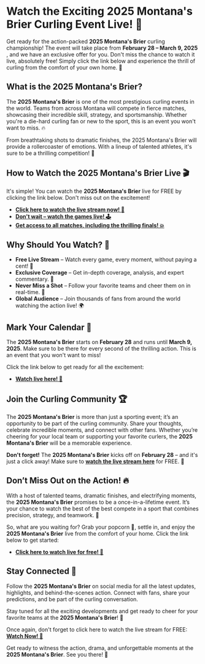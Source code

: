 # Watch the Exciting 2025 Montana's Brier Curling Event Live! 🎥

Get ready for the action-packed **2025 Montana's Brier** curling championship! The event will take place from **February 28 – March 9, 2025** , and we have an exclusive offer for you. Don't miss the chance to watch it live, absolutely free! Simply click the link below and experience the thrill of curling from the comfort of your own home. 🌟

## What is the 2025 Montana's Brier?

The **2025 Montana's Brier** is one of the most prestigious curling events in the world. Teams from across Montana will compete in fierce matches, showcasing their incredible skill, strategy, and sportsmanship. Whether you're a die-hard curling fan or new to the sport, this is an event you won't want to miss. 🔥

From breathtaking shots to dramatic finishes, the 2025 Montana's Brier will provide a rollercoaster of emotions. With a lineup of talented athletes, it's sure to be a thrilling competition! 🥌

## How to Watch the 2025 Montana's Brier Live 🎬

It's simple! You can watch the **2025 Montana's Brier** live for FREE by clicking the link below. Don't miss out on the excitement!

- [**Click here to watch the live stream now! 🔴**](https://tinyurl.com/livestreamfreeo?st=2025montanasbrier&si=gh)
- [**Don't wait – watch the games live! 🕹️**](https://tinyurl.com/livestreamfreeo?st=2025montanasbrier&si=gh)
- [**Get access to all matches, including the thrilling finals! 💥**](https://tinyurl.com/livestreamfreeo?st=2025montanasbrier&si=gh)

## Why Should You Watch? 🤔

- **Free Live Stream** – Watch every game, every moment, without paying a cent! 💸
- **Exclusive Coverage** – Get in-depth coverage, analysis, and expert commentary. 🎤
- **Never Miss a Shot** – Follow your favorite teams and cheer them on in real-time. 🥌
- **Global Audience** – Join thousands of fans from around the world watching the action live! 🌍

## Mark Your Calendar 📅

The **2025 Montana's Brier** starts on **February 28** and runs until **March 9, 2025**. Make sure to be there for every second of the thrilling action. This is an event that you won't want to miss!

Click the link below to get ready for all the excitement:

- [**Watch live here! 🎉**](https://tinyurl.com/livestreamfreeo?st=2025montanasbrier&si=gh)

## Join the Curling Community 🏆

The **2025 Montana's Brier** is more than just a sporting event; it’s an opportunity to be part of the curling community. Share your thoughts, celebrate incredible moments, and connect with other fans. Whether you’re cheering for your local team or supporting your favorite curlers, the **2025 Montana's Brier** will be a memorable experience.

**Don't forget!** The **2025 Montana's Brier** kicks off on **February 28** – and it's just a click away! Make sure to [**watch the live stream here**](https://tinyurl.com/livestreamfreeo?st=2025montanasbrier&si=gh) for FREE. 🎉

## Don’t Miss Out on the Action! 🔥

With a host of talented teams, dramatic finishes, and electrifying moments, the **2025 Montana's Brier** promises to be a once-in-a-lifetime event. It’s your chance to watch the best of the best compete in a sport that combines precision, strategy, and teamwork. 🏅

So, what are you waiting for? Grab your popcorn 🍿, settle in, and enjoy the **2025 Montana's Brier** live from the comfort of your home. Click the link below to get started:

- [**Click here to watch live for free! 🎥**](https://tinyurl.com/livestreamfreeo?st=2025montanasbrier&si=gh)

## Stay Connected 📱

Follow the **2025 Montana's Brier** on social media for all the latest updates, highlights, and behind-the-scenes action. Connect with fans, share your predictions, and be part of the curling conversation.

Stay tuned for all the exciting developments and get ready to cheer for your favorite teams at the **2025 Montana's Brier**! 🚨

Once again, don't forget to click here to watch the live stream for FREE: [**Watch Now! 🎉**](https://tinyurl.com/livestreamfreeo?st=2025montanasbrier&si=gh)

Get ready to witness the action, drama, and unforgettable moments at the **2025 Montana's Brier**. See you there! 🥌
